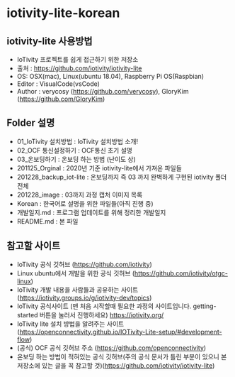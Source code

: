 # iotivity-lite-korean

## iotivity-lite 사용방법

- IoTivity 프로젝트를 쉽게 접근하기 위한 저장소
- 출처 : https://github.com/iotivity/iotivity-lite
- OS: OSX(mac), Linux(ubuntu 18.04), Raspberry Pi OS(Raspbian)
- Editor : VisualCode(vsCode)
- Author : verycosy (https://github.com/verycosy), GloryKim (https://github.com/GloryKim)

## Folder 설명
- 01_IoTivity 설치방법 : IoTivity 설치방법 소개!
- 02_OCF 통신설정하기 : OCF통신 초기 설명
- 03_온보딩하기 : 온보딩 하는 방법 (난이도 상)
- 201125_Orginal : 2020년 기준 iotivity-lite에서 가져온 파일들
- 201228_backup_iot-lite : 온보딩까지 즉 03 까지 완벽하게 구현된 iotivity 폴더 전체
- 201228_image : 03까지 과정 캡처 이미지 목록
- Korean : 한국어로 설명을 위한 파일들(아직 진행 중)
- 개발일지.md : 프로그램 업데이트를 위해 정리한 개발일지
- README.md : 본 파일

## 참고할 사이트
- IoTivity 공식 깃허브 (https://github.com/iotivity)
- Linux ubuntu에서 개발을 위한 공식 깃허브 (https://github.com/iotivity/otgc-linux)
- IoTivity 개발 내용을 사람들과 공유하는 사이트 (https://iotivity.groups.io/g/iotivity-dev/topics)
- IoTivity 공식사이트 (맨 처음 시작할때 필요한 과정의 사이트입니다. getting-started 버튼을 눌러서 진행하세요) https://iotivity.org/
- IoTivity lite 설치 방법을 알려주는 사이트 (https://openconnectivity.github.io/IOTivity-Lite-setup/#development-flow)
- (공식) OCF 공식 깃허브 주소 (https://github.com/openconnectivity)
- 온보딩 하는 방법이 적혀있는 공식 깃허브(주의 공식 문서가 틀린 부분이 있으니 본 저장소에 있는 글을 꼭 참고할 것)(https://github.com/iotivity/iotivity-lite)

